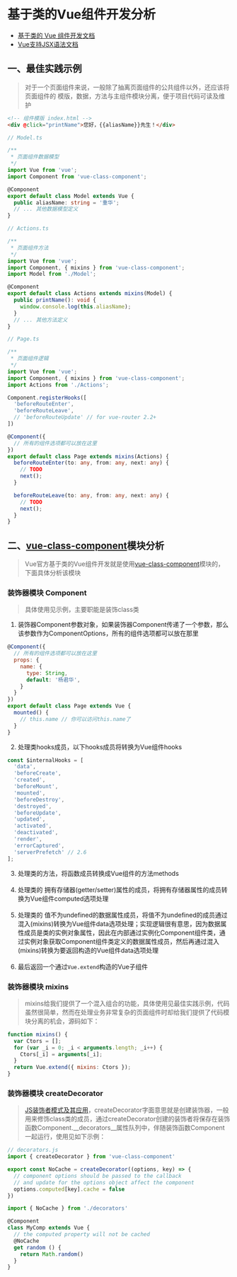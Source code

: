 # 基于类的Vue组件开发分析
- [基于类的 Vue 组件开发文档](https://cn.vuejs.org/v2/guide/typescript.html#基于类的-Vue-组件)  
- [Vue支持JSX语法文档](https://cn.vuejs.org/v2/guide/render-function.html#JSX)

## 一、最佳实践示例
> 对于一个页面组件来说，一般除了抽离页面组件的公共组件以外，还应该将页面组件的 模版，数据，方法与主组件模块分离，便于项目代码可读及维护

```html
<!-- 组件模版 index.html -->
<div @click="printName">您好，{{aliasName}}先生！</div>
```

```ts
// Model.ts

/**
 * 页面组件数据模型
 */
import Vue from 'vue';
import Component from 'vue-class-component';

@Component
export default class Model extends Vue {
  public aliasName: string = '重华';
  // ... 其他数据模型定义
}
```

```ts
// Actions.ts

/**
 * 页面组件方法
 */
import Vue from 'vue';
import Component, { mixins } from 'vue-class-component';
import Model from './Model';

@Component
export default class Actions extends mixins(Model) {
  public printName(): void {
    window.console.log(this.aliasName);
  }
  // ... 其他方法定义
}
```

```ts
// Page.ts

/**
 * 页面组件逻辑
 */
import Vue from 'vue';
import Component, { mixins } from 'vue-class-component';
import Actions from './Actions';

Component.registerHooks([
  'beforeRouteEnter',
  'beforeRouteLeave',
  // 'beforeRouteUpdate' // for vue-router 2.2+
])

@Component({
  // 所有的组件选项都可以放在这里
})
export default class Page extends mixins(Actions) {
  beforeRouteEnter(to: any, from: any, next: any) {
    // TODO
    next();
  }

  beforeRouteLeave(to: any, from: any, next: any) {
    // TODO
    next();
  }
}
```

## 二、[vue-class-component](https://github.com/vuejs/vue-class-component)模块分析
> Vue官方基于类的Vue组件开发就是使用[vue-class-component](https://github.com/vuejs/vue-class-component)模块的，下面具体分析该模块

### 装饰器模块 Component
> 具体使用见示例，主要职能是装饰class类
1. 装饰器Component参数对象，如果装饰器Component传递了一个参数，那么该参数作为ComponentOptions，所有的组件选项都可以放在那里
```js
@Component({
  // 所有的组件选项都可以放在这里
  props: {
    name: {
      type: String,
      default: '杨君华',
    }
  }
})
export default class Page extends Vue {
  mounted() {
    // this.name // 你可以访问this.name了
  }
}
```

2. 处理类hooks成员，以下hooks成员将转换为Vue组件hooks
```js
const $internalHooks = [
  'data',
  'beforeCreate',
  'created',
  'beforeMount',
  'mounted',
  'beforeDestroy',
  'destroyed',
  'beforeUpdate',
  'updated',
  'activated',
  'deactivated',
  'render',
  'errorCaptured',
  'serverPrefetch' // 2.6
];
```
3. 处理类的方法，将函数成员转换成Vue组件的方法methods
<br><br>
4. 处理类的 拥有存储器(getter/setter)属性的成员，将拥有存储器属性的成员转换为Vue组件computed选项处理
<br><br>
5. 处理类的 值不为undefined的数据属性成员，将值不为undefined的成员通过混入(mixins)转换为Vue组件data选项处理；实现逻辑很有意思，因为数据属性成员是类的实例对象属性，因此在内部通过实例化Component组件类，通过实例对象获取Component组件类定义的数据属性成员，然后再通过混入(mixins)转换为要返回构造的Vue组件data选项处理
<br><br>
6. 最后返回一个通过`Vue.extend`构造的Vue子组件

### 装饰器模块 mixins
> mixins给我们提供了一个混入组合的功能，具体使用见最佳实践示例，代码虽然很简单，然而在处理业务非常复杂的页面组件时却给我们提供了代码模块分离的机会，源码如下：
```js
function mixins() {
  var Ctors = [];
  for (var _i = 0; _i < arguments.length; _i++) {
    Ctors[_i] = arguments[_i];
  }
  return Vue.extend({ mixins: Ctors });
}
```

### 装饰器模块 createDecorator
> [JS装饰者模式及其应用](https://github.com/yjh30/js-decorator-and-apply)，createDecorator字面意思就是创建装饰器，一般用来修饰class类的成员，通过createDecorator创建的装饰者将保存在装饰函数Component.__decorators__属性队列中，伴随装饰函数Component一起运行，使用见如下示例：
```js
// decorators.js
import { createDecorator } from 'vue-class-component'

export const NoCache = createDecorator((options, key) => {
  // component options should be passed to the callback
  // and update for the options object affect the component
  options.computed[key].cache = false
})
```

```js
import { NoCache } from './decorators'

@Component
class MyComp extends Vue {
  // the computed property will not be cached
  @NoCache
  get random () {
    return Math.random()
  }
}
```
